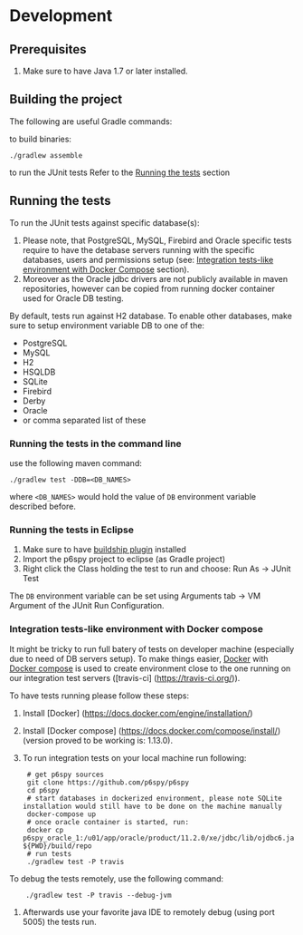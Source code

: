 # Development

## Prerequisites

1. Make sure to have Java 1.7 or later installed.

## Building the project
The following are useful Gradle commands:

to build binaries:

    ./gradlew assemble

 to run the JUnit tests Refer to the [Running the tests](#running-the-tests-in-eclipse) section

## Running the tests

To run the JUnit tests against specific database(s):

1. Please note, that PostgreSQL, MySQL, Firebird and Oracle specific tests require to have the detabase servers running with the specific databases, users and permissions setup (see: [Integration tests-like environment with Docker Compose](#integration-tests-like-environment-with-docker-compose) section).
1. Moreover as the Oracle jdbc drivers are not publicly available in maven repositories, however can be copied from running docker container used for Oracle DB testing.

By default, tests run against H2 database. To enable other databases, make sure to setup environment variable DB to one of the:

  * PostgreSQL
  * MySQL
  * H2 
  * HSQLDB
  * SQLite
  * Firebird
  * Derby
  * Oracle
  * or comma separated list of these

### Running the tests in the command line

use the following maven command:

    ./gradlew test -DDB=<DB_NAMES>

where `<DB_NAMES>` would hold the value of `DB` environment variable described before.

### Running the tests in Eclipse

1. Make sure to have [buildship plugin](https://github.com/eclipse/buildship) installed 
1. Import the p6spy project to eclipse (as Gradle project)
1. Right click the Class holding the test to run and choose: Run As -> JUnit Test

The `DB` environment variable can be set using Arguments tab -> VM Argument of the JUnit Run Configuration.

### Integration tests-like environment with Docker compose

It might be tricky to run full batery of tests on developer machine (especially due to need of DB servers setup).
To make things easier, [Docker](https://www.docker.com/) with [Docker compose](https://docs.docker.com/compose/) is used to create environment close to the one running on our integration test servers ([travis-ci] (https://travis-ci.org/)).

To have tests running please follow these steps:

1. Install [Docker] (https://docs.docker.com/engine/installation/)
1. Install [Docker compose] (https://docs.docker.com/compose/install/) (version proved to be working is: 1.13.0).
1. To run integration tests on your local machine run following:

        # get p6spy sources
        git clone https://github.com/p6spy/p6spy
        cd p6spy
        # start databases in dockerized environment, please note SQLite installation would still have to be done on the machine manually
        docker-compose up
        # once oracle container is started, run:
        docker cp p6spy_oracle_1:/u01/app/oracle/product/11.2.0/xe/jdbc/lib/ojdbc6.jar ${PWD}/build/repo
        # run tests
        ./gradlew test -P travis

To debug the tests remotely, use the following command:

        ./gradlew test -P travis --debug-jvm
      
1. Afterwards use your favorite java IDE to remotely debug (using port 5005) the tests run.

